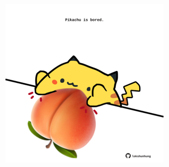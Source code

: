 <!-- built at 12/01/2022, 15:00:57 UTC -->
<p align="center">
  <img width="500" height="500" src="./ReadmeImage.svg">
</p>
